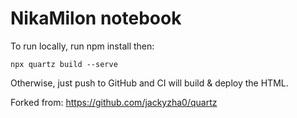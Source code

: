 # NikaMilon notebook

To run locally, run npm install then:

```
npx quartz build --serve
```

Otherwise, just push to GitHub and CI will build & deploy the HTML.

Forked from: https://github.com/jackyzha0/quartz
